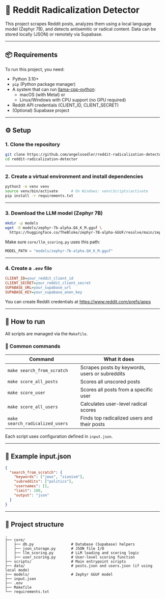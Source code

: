 
# 🧠 Reddit Radicalization Detector

This project scrapes Reddit posts, analyzes them using a local language model (Zephyr 7B), and detects antisemitic or radical content. Data can be stored locally (JSON) or remotely via Supabase.

---

## 📦 Requirements

To run this project, you need:

- Python 3.10+
- `pip` (Python package manager)
- A system that can run [llama-cpp-python](https://github.com/abetlen/llama-cpp-python):
  - macOS (with Metal) or
  - Linux/Windows with CPU support (no GPU required)
- Reddit API credentials (CLIENT_ID, CLIENT_SECRET)
- (Optional) Supabase project

---

## ⚙️ Setup

### 1. Clone the repository

```bash
git clone https://github.com/angelosedler/reddit-radicalization-detector.git
cd reddit-radicalization-detector
```

---

### 2. Create a virtual environment and install dependencies

```bash
python3 -m venv venv
source venv/bin/activate      # On Windows: venv\Scripts\activate
pip install -r requirements.txt
```

---

### 3. Download the LLM model (Zephyr 7B)

```bash
mkdir -p models
wget -O models/zephyr-7b-alpha.Q4_K_M.gguf \
  https://huggingface.co/TheBloke/zephyr-7B-alpha-GGUF/resolve/main/zephyr-7b-alpha.Q4_K_M.gguf
```

Make sure `core/llm_scoring.py` uses this path:

```python
MODEL_PATH = "models/zephyr-7b-alpha.Q4_K_M.gguf"
```

---

### 4. Create a `.env` file

```ini
CLIENT_ID=your_reddit_client_id
CLIENT_SECRET=your_reddit_client_secret
SUPABASE_URL=your_supabase_url
SUPABASE_KEY=your_supabase_anon_key
```

You can create Reddit credentials at https://www.reddit.com/prefs/apps

---

## 🧪 How to run

All scripts are managed via the `Makefile`.

### 🔧 Common commands

| Command                          | What it does |
|----------------------------------|---------------|
| `make search_from_scratch`       | Scrapes posts by keywords, users or subreddits |
| `make score_all_posts`           | Scores all unscored posts |
| `make score_user`                | Scores all posts from a specific user |
| `make score_all_users`           | Calculates user-level radical scores |
| `make search_radicalized_users` | Finds top radicalized users and their posts |

Each script uses configuration defined in `input.json`.

---

## 📝 Example input.json

```json
{
  "search_from_scratch": {
    "keywords": ["jews", "zionism"],
    "subreddits": ["politics"],
    "usernames": [],
    "limit": 100,
    "output": "json"
  }
}
```

---

## 📂 Project structure

```
.
├── core/
│   ├── db.py                 # Database (Supabase) helpers
│   ├── json_storage.py       # JSON file I/O
│   ├── llm_scoring.py        # LLM loading and scoring logic
│   ├── user_scoring.py       # User-level scoring function
├── scripts/                  # Main entrypoint scripts
├── data/                     # posts.json and users.json (if using local mode)
├── models/                   # Zephyr GGUF model
├── input.json
├── .env
├── Makefile
└── requirements.txt
```
